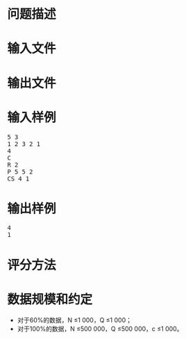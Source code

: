 

# 问题描述



# 输入文件



# 输出文件



# 输入样例


<pre>5 3
1 2 3 2 1
4
C
R 2
P 5 5 2
CS 4 1
</pre>

# 输出样例


<pre>4
1
</pre>

# 评分方法



# 数据规模和约定


<ul>
<li>
对于60%的数据，N ≤1 000，Q ≤1 000；
</li>
<li>
对于100%的数据，N ≤500 000，Q ≤500 000，c ≤1 000。
</li>
</ul>
